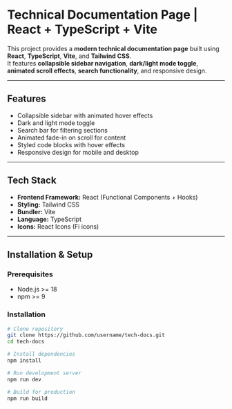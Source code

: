 # Technical Documentation Page | React + TypeScript + Vite

This project provides a **modern technical documentation page** built using **React**, **TypeScript**, **Vite**, and **Tailwind CSS**.  
It features **collapsible sidebar navigation**, **dark/light mode toggle**, **animated scroll effects**, **search functionality**, and responsive design.

---

## Features

- Collapsible sidebar with animated hover effects
- Dark and light mode toggle
- Search bar for filtering sections
- Animated fade-in on scroll for content
- Styled code blocks with hover effects
- Responsive design for mobile and desktop

---

## Tech Stack

- **Frontend Framework:** React (Functional Components + Hooks)  
- **Styling:** Tailwind CSS  
- **Bundler:** Vite  
- **Language:** TypeScript  
- **Icons:** React Icons (Fi icons)

---

## Installation & Setup

### Prerequisites

- Node.js >= 18
- npm >= 9

### Installation

```bash
# Clone repository
git clone https://github.com/username/tech-docs.git
cd tech-docs

# Install dependencies
npm install

# Run development server
npm run dev

# Build for production
npm run build
